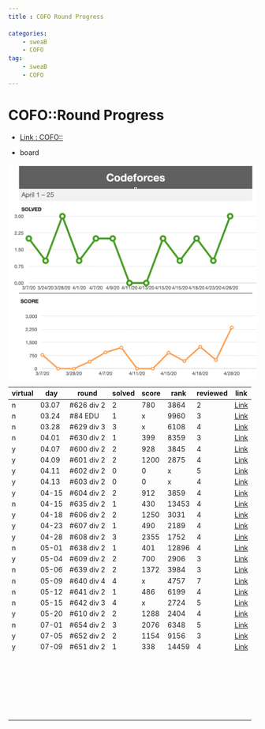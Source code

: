 ```yaml
---
title : COFO Round Progress

categories:
    - sweaB
    - COFO
tag:
    - sweaB
    - COFO
---
```

# COFO::Round Progress
- [Link : COFO::](x)

- board

![img1](/img/cofo-score1.png)


| virtual |day | round | solved| score | rank | reviewed | link  |
|-|---|---|---|---|---|---|---|
|n|03.07| #626 div 2 | 2  | 780  | 3864 | 2 |[Link](https://beenpow.github.io/sweab/cofo/2020/03/07/cofo-round-626/)   |
|n|03.24| #84  EDU | 1   |  x | 9960 | 3 |[Link](https://beenpow.github.io/sweab/cofo/2020/03/24/cofo-edu-round-84/)   |
|n|03.28| #629 div 3 | 3 | x  | 6108  | 4|[Link](https://beenpow.github.io/sweab/cofo/2020/03/28/cofo-round-629/)   |
|n|04.01| #630 div 2 | 1 | 399 | 8359  | 3 |[Link](https://beenpow.github.io/sweab/cofo/2020/04/01/cofo-round-630/)   |
|y|04.07| #600 div 2 | 2 | 928 | 3845  | 4 |[Link](https://beenpow.github.io/sweab/cofo/2020/04/07/cofo-round-600/)   |
|y|04.09| #601 div 2 | 2 | 1200| 2875  | 4 |[Link](https://beenpow.github.io/sweab/cofo/2020/04/10/cofo-round-601/)   |
|y|04.11| #602 div 2 | 0 | 0  | x | 5 | [Link](https://beenpow.github.io/sweab/cofo/2020/04/11/cofo-round-602/)  |
|y|04.13| #603 div 2 | 0 | 0  | x | 4 | [Link](https://beenpow.github.io/sweab/cofo/2020/04/13/cofo-round-603/)  |
|y|04-15| #604 div 2 | 2 | 912 | 3859   | 4  |[Link](https://beenpow.github.io/sweab/cofo/2020/04/15/cofo-round-604/)   |
|n|04-15| #635 div 2 | 1 | 430 | 13453  | 4  |[Link](https://beenpow.github.io/sweab/cofo/2020/04/15/cofo-round-635/)   |
|y|04-18| #606 div 2 | 2 | 1250| 3031  | 4  |[Link](https://beenpow.github.io/sweab/cofo/2020/04/15/cofo-round-635/)   |
|y|04-23| #607 div 2 | 1 | 490 |2189   | 4  |[Link](https://beenpow.github.io/sweab/cofo/2020/04/24/cofo-round-607/)
|y|04-28| #608 div 2 | 3 | 2355 | 1752 | 4  |[Link](https://beenpow.github.io/sweab/cofo/2020/04/28/cofo-round-608/)   |
|n|05-01| #638 div 2 | 1 | 401 | 12896  | 4  |[Link](https://beenpow.github.io/sweab/cofo/2020/05/02/cofo-round-638/)   |
|y|05-04| #609 div 2 | 2 | 700 | 2906  | 3 |[Link](https://beenpow.github.io/sweab/cofo/2020/05/05/cofo-round-609/)   |
|n|05-06| #639 div 2 | 2  | 1372  | 3984  | 3  |[Link](https://beenpow.github.io/sweab/cofo/2020/05/06/cofo-round-639/)   |
|n|05-09| #640 div 4 | 4  | x  | 4757  | 7  |[Link](https://beenpow.github.io/sweab/cofo/2020/05/09/cofo-round-640/)   |
|n|05-12| #641 div 2 | 1  | 486 | 6199 | 4  |[Link](https://beenpow.github.io/sweab/cofo/2020/05/12/cofo-round-641/)   |
|n|05-15| #642 div 3 | 4  | x  |  2724 | 5  |[Link](https://beenpow.github.io/sweab/cofo/2020/05/15/cofo-round-642/)   |
|y|05-20| #610 div 2 | 2  | 1288| 2404 | 4  |[Link](https://beenpow.github.io/sweab/cofo/2020/05/20/cofo-round-610/)   |
|n|07-01| #654 div 2 | 3  | 2076| 6348 | 5  |[Link](https://beenpow.github.io/sweab/cofo/2020/07/01/round-654/)   |
|y|07-05| #652 div 2 | 2  | 1154 |9156 | 3  |[Link](https://beenpow.github.io/sweab/cofo/2020/07/05/round-652/)   |
|y|07-09| #651 div 2 | 1  | 338  |14459 | 4  |[Link](https://beenpow.github.io/sweab/cofo/2020/07/09/cofo-round-651/)   |
||   |   |   |   |   |   |   |
||   |   |   |   |   |   |   |
||   |   |   |   |   |   |   |
||   |   |   |   |   |   |   |
||   |   |   |   |   |   |   |
||   |   |   |   |   |   |   |
||   |   |   |   |   |   |   |
||   |   |   |   |   |   |   |
||   |   |   |   |   |   |   |
||   |   |   |   |   |   |   |
||   |   |   |   |   |   |   |
||   |   |   |   |   |   |   |
||   |   |   |   |   |   |   |
||   |   |   |   |   |   |   |
||   |   |   |   |   |   |   |
||   |   |   |   |   |   |   |
||   |   |   |   |   |   |   |
||   |   |   |   |   |   |   |
||   |   |   |   |   |   |   |
||   |   |   |   |   |   |   |
||   |   |   |   |   |   |   |
||   |   |   |   |   |   |   |
||   |   |   |   |   |   |   |
||   |   |   |   |   |   |   |
||   |   |   |   |   |   |   |
||   |   |   |   |   |   |   |

